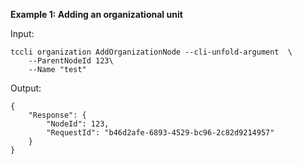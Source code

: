**Example 1: Adding an organizational unit**



Input: 

```
tccli organization AddOrganizationNode --cli-unfold-argument  \
    --ParentNodeId 123\
    --Name "test"
```

Output: 
```
{
    "Response": {
        "NodeId": 123,
        "RequestId": "b46d2afe-6893-4529-bc96-2c82d9214957"
    }
}
```

